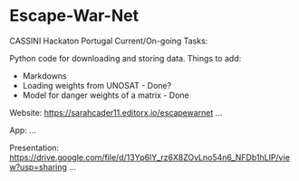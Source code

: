 # Escape-War-Net
CASSINI Hackaton Portugal
Current/On-going Tasks:

Python code for downloading and storing data. Things to add:
  - Markdowns
  - Loading weights from UNOSAT - Done?
  - Model for danger weights of a matrix - Done

Website: https://sarahcader11.editorx.io/escapewarnet 
...

App:
...

Presentation: https://drive.google.com/file/d/13Yp6lY_rz6X8ZOvLno54n6_NFDb1hLIP/view?usp=sharing 
...

